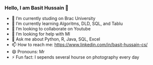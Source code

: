 ### Hello, I am Basit Hussain 👋


- 🔭 I’m currently studing on Brac University
- 🌱 I’m currently learning Algoritms, DLD, SQL, and Tablu
- 👯 I’m looking to collaborate on Youtube
- 🤔 I’m looking for help with Ml
- 💬 Ask me about Python, R, Java, SQL, Excel
- 📫 How to reach me: https://www.linkedin.com/in/basit-hussain-cs/
- 😄 Pronouns: Mr
- ⚡ Fun fact: I sepends several hourse on photography every day

